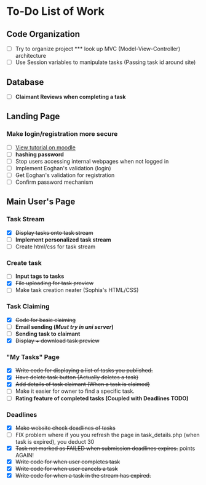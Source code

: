 # To-Do List of Work

## Code Organization
- [ ] Try to organize project
*** look up MVC (Model-View-Controller) architecture
- [ ] Use Session variables to manipulate tasks (Passing task id around site)

## Database
- [ ] **Claimant Reviews when completing a task**

## Landing Page

### Make login/registration more secure <br>
- [ ] [View tutorial on moodle](http://moodle2.csis.ul.ie) 
- [ ] **hashing password**
- [ ] Stop users accessing internal webpages when not logged in
- [ ] Implement Eoghan's validation (login)
- [ ] Get Eoghan's validation for registration
- [ ] Confirm password mechanism
## Main User's Page
### Task Stream
- [X] ~~Display tasks onto task stream~~
- [ ] **Implement personalized task stream**
- [ ] Create html/css for task stream
### Create task
- [ ] **Input tags to tasks**
- [X] ~~File uploading for task preview~~
- [ ] Make task creation neater (Sophia's HTML/CSS)
### Task Claiming
- [X] ~~Code for basic claiming~~
- [ ] **Email sending (*Must try in uni server*)**
- [ ] **Sending task to claimant**
- [X] ~~Display + download task preview~~
### "My Tasks" Page
- [X] ~~Write code for displaying a list of tasks you published.~~
- [X] ~~Have delete task button (Actually deletes a task)~~
- [X] ~~Add details of task claimant (When a task is claimed)~~
- [ ] Make it easier for owner to find a specific task.
- [ ] **Rating feature of completed tasks (Coupled with Deadlines TODO)**
### Deadlines
- [X] ~~Make website check deadlines of tasks~~
- [ ] FIX problem where if you you refresh the page in task_details.php (when task is expired), you deduct 30 
- [X] ~~Task not marked as FAILED when submission deadlines expires.~~
points AGAIN!
- [X] ~~Write code for when user completes task~~
- [X] ~~Write code for when user cancels a task~~
- [X] ~~Write code for when a task in the stream has expired.~~
